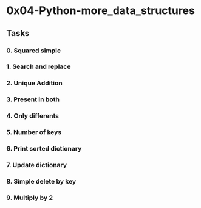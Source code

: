 # 0x04-Python-more_data_structures

## Tasks

### 0. Squared simple

### 1. Search and replace

### 2. Unique Addition

### 3. Present in both

### 4. Only differents

### 5. Number of keys

### 6. Print sorted dictionary

### 7. Update dictionary

### 8. Simple delete by key

### 9. Multiply by 2
